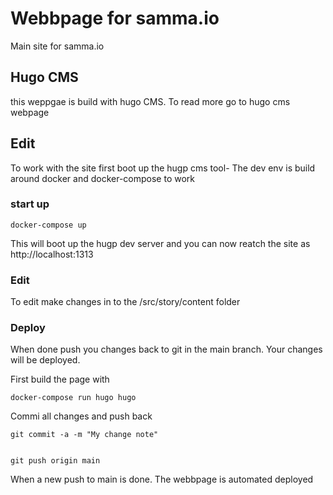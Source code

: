 # Webbpage for samma.io

Main site for samma.io


## Hugo CMS 
this weppgae is build with hugo CMS. To read more go to hugo cms webpage


## Edit

To work with the site first boot up the hugp cms tool- The dev env is build around docker and docker-compose to work


### start up
```
docker-compose up
```
This will boot up the hugp dev server and you can now reatch the site as http://localhost:1313


### Edit
To edit make changes in to the /src/story/content folder



### Deploy
When done push you changes back to git in the main branch.
Your changes will be deployed.


First build the page with 

```
docker-compose run hugo hugo
```



Commi all changes and push back

```
git commit -a -m "My change note"


git push origin main
```


When a new push to main is done. The webbpage is automated deployed


